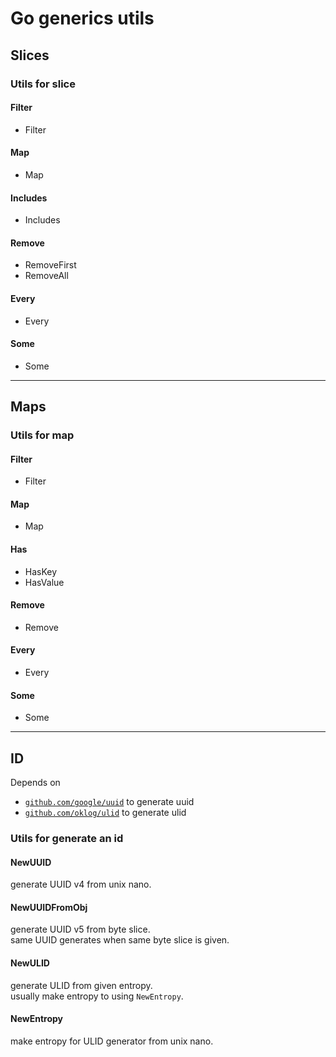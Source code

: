 # Go generics utils

## Slices

### Utils for slice

#### Filter
- Filter

#### Map

- Map

#### Includes

- Includes

#### Remove

- RemoveFirst
- RemoveAll

#### Every

- Every

#### Some

- Some

---

## Maps

### Utils for map

#### Filter

- Filter

#### Map

- Map

#### Has

- HasKey
- HasValue

#### Remove

- Remove

#### Every

- Every

#### Some

- Some

---

## ID

Depends on

- [`github.com/google/uuid`](https://github.com/google/uuid) to generate uuid
- [`github.com/oklog/ulid`](https://github.com/oklog/ulid) to generate ulid

### Utils for generate an id

#### NewUUID

generate UUID v4 from unix nano.

#### NewUUIDFromObj

generate UUID v5 from byte slice.  
same UUID generates when same byte slice is given.

#### NewULID

generate ULID from given entropy.  
usually make entropy to using `NewEntropy`.

#### NewEntropy

make entropy for ULID generator from unix nano.